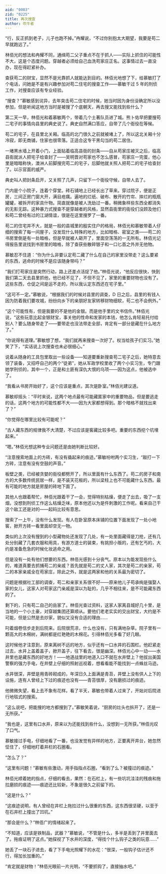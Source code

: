 ```yaml
---
aid: "0003"
zid: "0225"
title: 再次搜查
author: 吹牛者
---
```


“行，反正抓到老子，儿子也跑不掉。”冉耀说，“不过你别抱太大期望，我要是苟二早就跑远了。”

林佰光的想法和冉耀不同，通缉苟二父子重点不在于抓人——实际上抓住的可能性不大，这是个态度问题。穿越者必须给自己血洗苟家庄正名。这事情过去一直没办，现在得赶紧补办。

查获苟二的财宝，显然不是光靠抓人就能达到目的。林佰光地想了下，给慕敏打了个电话，问她是不是有兴趣参加对苟二住宅的搜查工作——慕敏干过 5 年的刑侦工作，对搜查应该有专业经验。

“搜查？”慕敏感到诧异，去年突击苟二住宅的时候，她当时因为身份没确定所以没参加，但是听闻这地方当时是被搜了个底朝天，再去搜又能找到些什么？

第二天一早，林佰光和着慕敏两个，带着几个土著队员进了城。熊卜佑早把要搜苟二宅子的事情向县里的典史说了。典史自然满口答应，自带了几个衙役在等候。

苟二的宅子，在县里北关厢。临高的北门很久之前就被堵上了，所以这北关厢十分冷寂，即无商铺，住家也很零落。正适合这专干黑勾当的苟二居住。

一堵黑水墙上开着小门，上面贴着临高县衙的封条——自从苟家庄被灭之后，临高县衙就派人把宅子给查封了——吴明晋对苟家也不怎么感冒，苟家庄一完蛋，他心里是暗暗称快，澳洲人前脚搜完苟二的宅子，后脚他就关照人把苟二的宅子给查封了。以示官面的威严。

典史叫人把封条启开，又关照了几声，只留下一个衙役守候，自带人去了。

门内是个小院子，连着个穿堂。砖石铺地上已经长出了草来。穿过院子，便是正房，三间正房门窗大开，满目疮痍。遍地的烂纸、破布、散开的竹帘、摔烂的瓶瓶罐罐，被拆开的家具什物。简直就像是被人洗劫过一番。稍微象样些东西全都消失的无影无踪。这种暴力式搜查不是穿越者的风格，显然县衙里的衙役们没顾及他们和苟二曾经有过的江湖情谊，很是在这里搜罗了一番。

苟二的住宅并不大，就是一般的县城里的殷实住户的格局，林佰光和慕敏带着人仔细的搜索了每一间屋子，没发现什么特殊的地方，比如暗格、密室之类——苟二的书房里倒是有一处暗格，但是早就被人砸开了，里面空荡荡的一无所有。林佰光记得报告里说找到书房里的暗格，除了查获些散碎银子和一口匕首之外并无他物。

慕敏忍不住道：“你为什么非要认定苟二藏了什么在自己的家里没带走？这么要紧的东西，逃命的时候不是应该随身带吗？”

“我们打苟家庄是突然行动，路上还差点活捉了他。”林佰光说，“他反应很快，快到我们第二天去县里抓他，他已经不见了，不但不见了，家里的重要财物也没有了。这些东西，仓促之间是运不走的，所以我认定东西还在宅子里。”

“这可不一定。”慕敏说，“根据我们的时候对县里的调查，D 日之后，县里的有钱人因为防着我们要攻城，纷纷向乡下的亲朋好友家转移财物细软，苟二也不会例外。”

“这个可能性有，但是我要的不是他的金银。而是他手里的文书信件。”林佰光说，“这些玩意比起金银财宝，事关他的性命和发家的本钱，他怎么肯轻易托付给别人？要么随身带走了——要带走也没法带走全部，肯定有一部分是藏在什么地方了。”

“你说得有道理。”慕敏想了想，“我们就再来搜查一次好了。权当给孩子们实习。”她笑了下，“实话说上次搜查也未必很细心。”

说着从随身的工具包里取出一些设备——知道要重新搜查苟二宅子之后，她特意去领了装备，又招呼自己的两个“徒弟”，她从军政学校里收了两个小实习生，专门跟她学刑侦的，其中一个，正是和土匪有深仇大恨的乌项——因为这点，他被选中了。

“我看从书房开始好了，这个应该是重点，其次是卧室。”林佰光建议道。

慕敏却摇头：“平时来说，这两个地点最有可能藏匿家中的重要物品，但是要逃走的话，这两个地方的可能性都不大——因为大家都想得到。那个暗格不就找出来了？”

“你觉得在哪里比较有可能呢？”

“古人藏东西的规律我不大清楚，不过应该是窖藏比较多吧。重要的东西挖个坑埋起来。”

“嗯。”林佰光想这种专业问题还是由她判断比较好。

“注意搜索地面上的方砖，有没有撬起来的痕迹。”慕敏吩咐两个实习生，“敲打一下方砖，注意有没有空鼓的声音。”

板壁之类，已经被贪婪的衙役都劈开了，所以里面有什么东西了。苟二的房子和南方的大多数传统民居一样，是不装天花板的，所以梁柱上也不可能藏什么东西。最有可能的地方就是房屋的砖地下面了。

其他人也跟着帮忙，林佰光跟着干了一会，觉得特别枯燥，便走了出去，吸了一支烟，没想到刑侦工作这么枯燥乏味，原本他还以为是件刺激的工作呢。看来自己干这个敌工还是对的——起码比较有意思。

搜索了一上午，没有什么发现。有人在卧室原本床铺的位置下面发现了一处小地窖，掀开方砖一看里面却空无一物。

类似的上次没有搜到的小型藏物处还发现了几处，有一处里面藏得是刀抢，还有几处分别藏了几套衣服和用具，有游方道士的装束，有挑担小贩的，还有乞丐的，大约是准备危急的时候化妆逃命之用。

但是没有一处有他们想要的东西。林佰光感到十分丧气。原本以为能发现些什么的，难道真要去抓捕苟二的亲戚？首先就是苟二的丈人家，其次是苟二的亲家，苟二的本家亲戚全在苟家庄，除此之外，就是这两家和他的关系最为密切了。

问题是根据社工部的调查，苟二和亲家关系很不好——原来他儿子苟承绚是强娶人家的女儿，这家人对苟家这门亲戚是深以为耻的，几乎不相往来，是不可能藏东西的了。

剩下的，只有苟二自己的岳家了。林佰光查过资料，这家人家离县城好几十里，是当地的一个小土豪，对穿越集团还算顺从。要他们老老实实的交出财宝，大约是不可能，但是公然是去炒家，貌似又没有合适的理由……

叼着烟卷信步走到后院来。后院很荒凉，什么也没有，只有满地杂草。院子里有一颗高大的木棉树，满树都是红艳艳的木棉花。引得林佰光多看了好几眼。

这时候他才注意到，原来离树不远的地方，似乎还有一口水井的石围栏。他赶紧走过去，水井上盖着盖子，掀开盖子，往下看去，很是幽深。林佰光心中一动——水井里也是藏东西的好地方！——地道战里的地道入口不就在水井壁上？他拔出美国警察的强力手电，在井壁上仔细的照射巡视着，想看看能不能找到一点蛛丝马迹。

水井很深，井壁是用青砖砌成的，年深日久上面满是青苔，井壁上没有供人上下的设施，连有人曾经上下过的痕迹也没有——青苔很厚，没有磨损过的痕迹。

他微微失望，看上去不象有花样。看了半天，慕敏也带着人过来了，开始对后院进行地毯式的搜索。

“这么说吧，把能搜的地方都搜到了。”慕敏笑着说，“厨房的灶头也拆开了，还是一无所获。”

“我也是，这里有口水井，原来以为还能找到些什么，没想到一无所获。”林佰光叹了口气。

慕敏接过手电，仔细地看了一番，也没发觉有异样的地方，正要离开井台，她忽然怔住了，仔细地盯着井栏的石圈看。

“怎么了？”

“这里有问题！”慕敏有些激动，用手指指点石圈，“看到了么？被撞过的痕迹。”

林佰光顺着她的指点，仔细的看去，果然：在石栏上，有一些坑坑洼洼的残痕和拖拉磨损的痕迹——痕迹还比较新，不象是很久之前留下的。

“这是什么？”

“这痕迹说明，有人曾经在井栏上拖拉过什么很重的东西，这东西很坚硬，以至于在石井栏上撞出了凹坑。”

“那会是什么？”林佰广的情绪起来了。

“不知道，应该是铁制品，武器？”慕敏说，“不管是什么，多半是丢到了井里面去了。拖痕证明了这点。”她探视了下水井的深度，“得找个什么钩子之类的玩意……”

她丢了一块石子进去，看了下手电光照耀下的水花：“很深，一般钩子估计还不行，得加长加重的。”

“肯定就是财物！”林佰光眼前一片光明，“不要抓钩了，直接抽水吧。”
